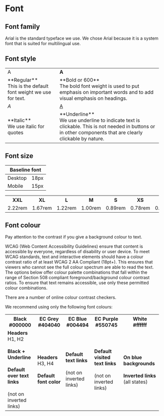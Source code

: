 # Font

## Font family

Arial is the standard typeface we use. We chose Arial because it is a system
font that is suited for multilingual use.

## Font style

<table class="ecl-table">
  <tr>
    <td>A</td>
    <td><strong>A</strong></td>
  </tr>
  <tr>
    <td>**Regular** <br/> This is the default font weight we use for text.</td>
    <td>**Bold or 600** <br/> The bold font weight is used to put emphasis on important words and to add visual emphasis on headings.</td>
  </tr>
  <tr>
    <td><i>A</i></td>
    <td><u>A</u></td>
  </tr>
  <tr>
    <td>**Italic** <br/> We use italic for quotes</td>
    <td>**Underline** <br/> We use underline to indicate text is clickable. This is not needed in buttons or in other components that are clearly clickable by nature.</td>
  </tr>
</table>

## Font size

<table class="ecl-table" style="width:auto">
  <thead>
    <tr>
      <th colspan="2">Baseline font</th>
    </tr>
  </thead>
  <tbody>
    <tr>
      <td>Desktop</td>
      <td>18px</td>
    </tr>
    <tr>
      <td>Mobile</td>
      <td>15px</td>
    </tr>
  </tbody>
</table>

<table class="ecl-table">
  <tr>
    <th>XXL</th>
    <th>XL</th>
    <th>L</th>
    <th>M</th>
    <th>S</th>
    <th>XS</th>
    <th>XXS</th>
  </tr>
  <tr>
    <td>2.22rem</td>
    <td>1.67rem</td>
    <td>1.22rem</td>
    <td>1.00rem</td>
    <td>0.89rem</td>
    <td>0.78rem</td>
    <td>0.67rem</td>
  </tr>
</table>

## Font colour

Pay attention to the contrast if you give a background colour to text.

WCAG (Web Content Accessibility Guidelines) ensure that content is accessible by
everyone, regardless of disability or user device. To meet WCAG standards, text
and interactive elements should have a colour contrast ratio of at least WCAG 2
AA Compliant (18pt+). This ensures that viewers who cannot see the full colour
spectrum are able to read the text. The options below offer colour palette
combinations that fall within the range of Section 508 compliant
foreground/background colour contrast ratios. To ensure that text remains
accessible, use only these permitted colour combinations.

There are a number of online colour contrast checkers.

We recommend using only the following font colours:

<table class="ecl-table">
  <tr>
    <th>Black <br/> #000000</th>
    <th>EC Grey <br/> #404040</th>
    <th>EC Blue <br/> #004494</th>
    <th>EC Purple <br/> #550745</th>
    <th>White <br/> #ffffff</th>
  </tr>
  <tr>
    <td><strong>Headers</strong><br/>H1, H2<br/><br/><strong>Black + Underline<br/><br/>Default over text links</strong><br/><br/>(not on inverted links)</td>
    <td><strong>Headers</strong><br/>H3, H4<br/><br/><strong>Default font color</strong></td>
    <td><strong>Default text links</strong><br/><br/>(not on inverted links)</td>
    <td><strong>Default visited text links</strong><br/><br/>(not on inverted links)</td>
    <td><strong>On blue backgrounds<br/><br/>Inverted links</strong> (all states)</td>
  </tr>
</table>
